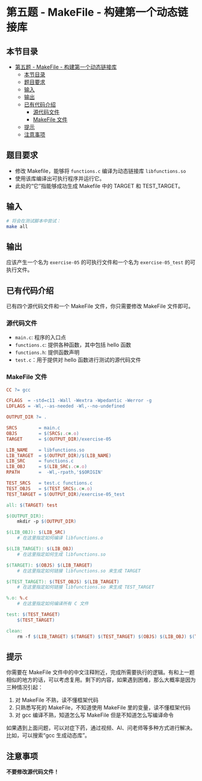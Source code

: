 # 第五题 - MakeFile - 构建第一个动态链接库

## 本节目录

- [第五题 - MakeFile - 构建第一个动态链接库](#第五题---makefile---构建第一个动态链接库)
  - [本节目录](#本节目录)
  - [题目要求](#题目要求)
  - [输入](#输入)
  - [输出](#输出)
  - [已有代码介绍](#已有代码介绍)
    - [源代码文件](#源代码文件)
    - [MakeFile 文件](#makefile-文件)
  - [提示](#提示)
  - [注意事项](#注意事项)

## 题目要求

- 修改 Makefile，能够将 `functions.c` 编译为动态链接库 `libfunctions.so`
- 使用该库编译出可执行程序并运行它。
- 此处的“它”指能够成功生成 Makefile 中的 TARGET 和 TEST_TARGET。

## 输入

```bash
# 将会在测试脚本中尝试：
make all
```

## 输出

应该产生一个名为 `exercise-05` 的可执行文件和一个名为 `exercise-05_test` 的可执行文件。

## 已有代码介绍

已有四个源代码文件和一个 MakeFile 文件，你只需要修改 MakeFile 文件即可。

### 源代码文件

- `main.c`: 程序的入口点
- `functions.c`: 提供各种函数，其中包括 hello 函数
- `functions.h`: 提供函数声明
- `test.c`：用于提供对 hello 函数进行测试的源代码文件

### MakeFile 文件

```makefile
CC ?= gcc

CFLAGS	= -std=c11 -Wall -Wextra -Wpedantic -Werror -g
LDFLAGS = -Wl,--as-needed -Wl,--no-undefined

OUTPUT_DIR ?= .

SRCS		= main.c
OBJS		= $(SRCS:.c=.o)
TARGET		= $(OUTPUT_DIR)/exercise-05

LIB_NAME	= libfunctions.so
LIB_TARGET	= $(OUTPUT_DIR)/$(LIB_NAME)
LIB_SRC		= functions.c
LIB_OBJ		= $(LIB_SRC:.c=.o)
RPATH		=  -Wl,-rpath,'$$ORIGIN'

TEST_SRCS	= test.c functions.c
TEST_OBJS	= $(TEST_SRCS:.c=.o)
TEST_TARGET = $(OUTPUT_DIR)/exercise-05_test

all: $(TARGET) test

$(OUTPUT_DIR):
	mkdir -p $(OUTPUT_DIR)

$(LIB_OBJ): $(LIB_SRC)
	# 在这里指定如何编译 libfunctions.o

$(LIB_TARGET): $(LIB_OBJ)
	# 在这里指定如何生成 libfunctions.so

$(TARGET): $(OBJS) $(LIB_TARGET)
	# 在这里指定如何链接 libfunctions.so 来生成 TARGET

$(TEST_TARGET): $(TEST_OBJS) $(LIB_TARGET)
	# 在这里指定如何链接 libfunctions.so 来生成 TEST_TARGET

%.o: %.c
	# 在这里指定如何编译所有 C 文件

test: $(TEST_TARGET)
	$(TEST_TARGET)

clean:
	rm -f $(LIB_TARGET) $(TARGET) $(TEST_TARGET) $(OBJS) $(LIB_OBJ) $(TEST_OBJS)

```

## 提示

你需要在 MakeFile 文件中的中文注释附近，完成所需要执行的逻辑。有和上一题相似的地方的话，可以考虑复用。剩下的内容，如果遇到困难，那么大概率是因为三种情况引起：

1. 对 MakeFile 不熟，读不懂框架代码
2. 只熟悉写死的 MakeFile，不知道使用 MakeFile 里的变量，读不懂框架代码
3. 对 gcc 编译不熟，知道怎么写 MakeFile 但是不知道怎么写编译命令

如果遇到上面问题，可以对症下药，通过视频、AI、问老师等多种方式进行解决。比如，可以搜索“gcc 生成动态库”。

## 注意事项

**不要修改源代码文件！**
